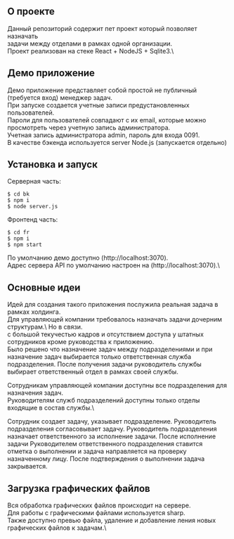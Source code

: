 ## О проекте

Данный репозиторий содержит пет проект который позволяет назначать\
задачи между отделами в рамках одной организации.\
Проект реализован на стеке React + NodeJS + Sqlite3.\

## Демо приложение

Демо приложение представляет собой простой не публичный (требуется вход) менеджер задач.\
При запуске создается учетные записи предустановленных пользователей.\
Пароли для пользователей совпадают с их email, которые можно просмотреть через учетную запись администратора.\
Учетная запись администратора admin, пароль для входа 0091.\
В качестве бэкенда используется server Node.js (запускается отдельно)

## Установка и запуск

Серверная часть:
```
$ cd bk
$ npm i
$ node server.js
```
Фронтенд часть:
```
$ cd fr
$ npm i
$ npm start
```
По умолчанию демо доступно (http://localhost:3070).\
Адрес сервера API по умолчанию настроен на (http://localhost:3070).\

## Основные идеи

Идей для создания такого приложения послужила реальная задача в рамках холдинга.\
Для управляющей компании требовалось назначать задачи дочерним структурам.\ Но в связи.\
с большой текучестью кадров и отсутствием доступа у штатных  сотрудников кроме руководства к приложению.\
Было решено что назначение задач между подразделениями и при назначение задач выбирается только ответственная служба подразделения. После получения задачи руководитель службы выбирает ответственный отдел в рамках своей службы. 

Сотрудникам управляющей компании доступны все подразделения для назначения задач.\
Руководителям служб подразделений доступны только отделы входящие в состав службы.\

Сотрудник создает задачу, указывает подразделение. Руководитель подразделения согласовывает задачу. 
Руководитель подразделения назначает ответственного за исполнение задачи. После исполнение задачи Руководителем ответственного подразделения ставится отметка о выполнении и задача направляется на проверку назначенному лицу. После подтверждения о выполнении задача закрывается.

## Загрузка графических файлов

Вся обработка графических файлов происходит на сервере.\
Для работы c графическими файлами используется sharp.\
Также доступно превью файла, удаление и добавление ления новых графических файлов к задачам.\